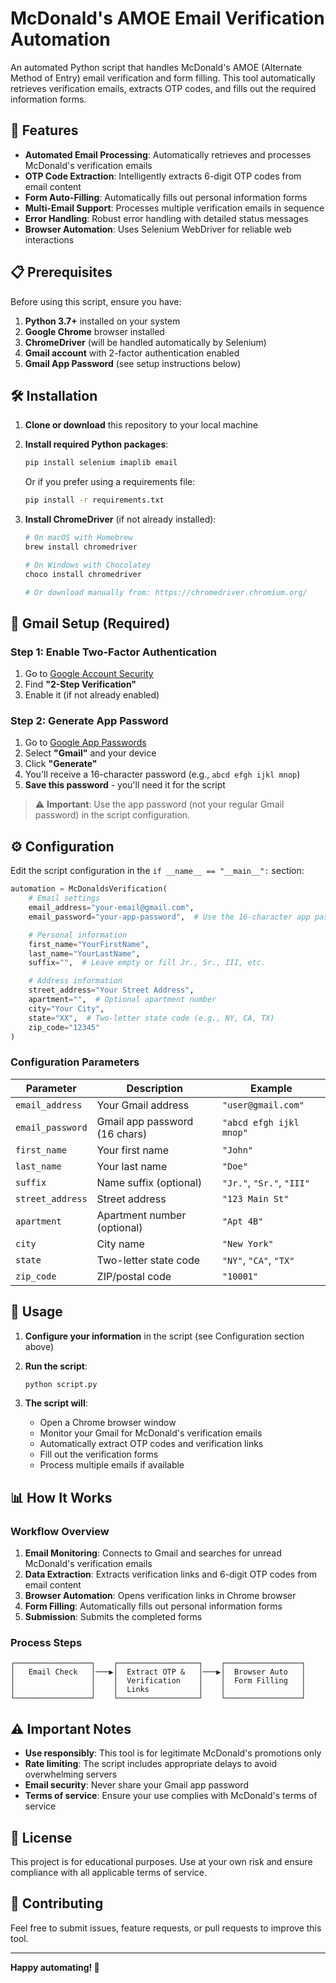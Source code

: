 # McDonald's AMOE Email Verification Automation

An automated Python script that handles McDonald's AMOE (Alternate Method of Entry) email verification and form filling. This tool automatically retrieves verification emails, extracts OTP codes, and fills out the required information forms.

## 🚀 Features

- **Automated Email Processing**: Automatically retrieves and processes McDonald's verification emails
- **OTP Code Extraction**: Intelligently extracts 6-digit OTP codes from email content
- **Form Auto-Filling**: Automatically fills out personal information forms
- **Multi-Email Support**: Processes multiple verification emails in sequence
- **Error Handling**: Robust error handling with detailed status messages
- **Browser Automation**: Uses Selenium WebDriver for reliable web interactions

## 📋 Prerequisites

Before using this script, ensure you have:

1. **Python 3.7+** installed on your system
2. **Google Chrome** browser installed
3. **ChromeDriver** (will be handled automatically by Selenium)
4. **Gmail account** with 2-factor authentication enabled
5. **Gmail App Password** (see setup instructions below)

## 🛠️ Installation

1. **Clone or download** this repository to your local machine

2. **Install required Python packages**:

   ```bash
   pip install selenium imaplib email
   ```

   Or if you prefer using a requirements file:

   ```bash
   pip install -r requirements.txt
   ```

3. **Install ChromeDriver** (if not already installed):

   ```bash
   # On macOS with Homebrew
   brew install chromedriver

   # On Windows with Chocolatey
   choco install chromedriver

   # Or download manually from: https://chromedriver.chromium.org/
   ```

## 📧 Gmail Setup (Required)

### Step 1: Enable Two-Factor Authentication

1. Go to [Google Account Security](https://myaccount.google.com/security)
2. Find **"2-Step Verification"**
3. Enable it (if not already enabled)

### Step 2: Generate App Password

1. Go to [Google App Passwords](https://myaccount.google.com/apppasswords)
2. Select **"Gmail"** and your device
3. Click **"Generate"**
4. You'll receive a 16-character password (e.g., `abcd efgh ijkl mnop`)
5. **Save this password** - you'll need it for the script

> ⚠️ **Important**: Use the app password (not your regular Gmail password) in the script configuration.

## ⚙️ Configuration

Edit the script configuration in the `if __name__ == "__main__":` section:

```python
automation = McDonaldsVerification(
    # Email settings
    email_address="your-email@gmail.com",
    email_password="your-app-password",  # Use the 16-character app password

    # Personal information
    first_name="YourFirstName",
    last_name="YourLastName",
    suffix="",  # Leave empty or fill Jr., Sr., III, etc.

    # Address information
    street_address="Your Street Address",
    apartment="",  # Optional apartment number
    city="Your City",
    state="XX",  # Two-letter state code (e.g., NY, CA, TX)
    zip_code="12345"
)
```

### Configuration Parameters

| Parameter        | Description                   | Example                   |
| ---------------- | ----------------------------- | ------------------------- |
| `email_address`  | Your Gmail address            | `"user@gmail.com"`        |
| `email_password` | Gmail app password (16 chars) | `"abcd efgh ijkl mnop"`   |
| `first_name`     | Your first name               | `"John"`                  |
| `last_name`      | Your last name                | `"Doe"`                   |
| `suffix`         | Name suffix (optional)        | `"Jr."`, `"Sr."`, `"III"` |
| `street_address` | Street address                | `"123 Main St"`           |
| `apartment`      | Apartment number (optional)   | `"Apt 4B"`                |
| `city`           | City name                     | `"New York"`              |
| `state`          | Two-letter state code         | `"NY"`, `"CA"`, `"TX"`    |
| `zip_code`       | ZIP/postal code               | `"10001"`                 |

## 🚀 Usage

1. **Configure your information** in the script (see Configuration section above)

2. **Run the script**:

   ```bash
   python script.py
   ```

3. **The script will**:
   - Open a Chrome browser window
   - Monitor your Gmail for McDonald's verification emails
   - Automatically extract OTP codes and verification links
   - Fill out the verification forms
   - Process multiple emails if available

## 📊 How It Works

### Workflow Overview

1. **Email Monitoring**: Connects to Gmail and searches for unread McDonald's verification emails
2. **Data Extraction**: Extracts verification links and 6-digit OTP codes from email content
3. **Browser Automation**: Opens verification links in Chrome browser
4. **Form Filling**: Automatically fills out personal information forms
5. **Submission**: Submits the completed forms

### Process Steps

```
┌─────────────────┐    ┌──────────────────┐    ┌─────────────────┐
│   Email Check   │───▶│  Extract OTP &   │───▶│  Browser Auto   │
│                 │    │  Verification    │    │  Form Filling   │
│                 │    │  Links           │    │                 │
└─────────────────┘    └──────────────────┘    └─────────────────┘
```

## ⚠️ Important Notes

- **Use responsibly**: This tool is for legitimate McDonald's promotions only
- **Rate limiting**: The script includes appropriate delays to avoid overwhelming servers
- **Email security**: Never share your Gmail app password
- **Terms of service**: Ensure your use complies with McDonald's terms of service

## 📄 License

This project is for educational purposes. Use at your own risk and ensure compliance with all applicable terms of service.

## 🤝 Contributing

Feel free to submit issues, feature requests, or pull requests to improve this tool.

---

**Happy automating! 🍟**
